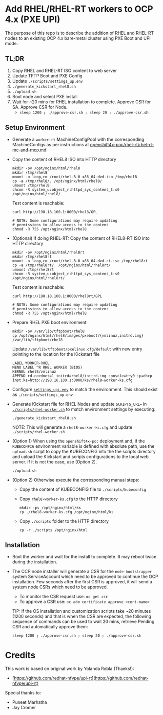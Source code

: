 # Add RHEL/RHEL-RT workers to OCP 4.x (PXE UPI)

The purpose of this repo is to describe the addition of RHEL and RHEL-RT nodes to an existing OCP 4.x bare-metal cluster using PXE Boot and UPI mode.

## TL;DR
1. Copy RHEL and RHEL-RT ISO content to web server
2. Update TFTP Boot and PXE Config
3. Update `./scripts/settings_up.env`
4. `./generate_kickstart_rhel8.sh`
5. `./upload.sh`
6. Boot node and select PXE install
7. Wait for ~20 mins for RHEL installation to complete. Approve CSR for SA. Approve CSR for Node.
   - `sleep 1200 ; ./approve-csr.sh ; sleep 20 ; ./approve-csr.sh`

## Setup Environment
- Generate a `worker-rt` MachineConfigPool with the corresponding MachineConfigs as per instructions at [openshift4x-poc/rhel-rt/rhel-rt-mc-and-mcp.md](https://github.com/openshift-telco/openshift4x-poc/blob/master/rhel-rt/rhel-rt-mc-and-mcp.md)

- Copy the content of RHEL8 ISO into HTTP directory

    ```
    mkdir -pv /opt/nginx/html/rhel8
    mkdir /tmp/rhel8
    mount -o loop,ro /root/rhel-8.0-x86_64-dvd.iso /tmp/rhel8
    cp -a /tmp/rhel8/. /opt/nginx/html/rhel8/
    umount /tmp/rhel8
    chcon -R system_u:object_r:httpd_sys_content_t:s0 /opt/nginx/html/rhel8/
    ```
    Test content is reachable:

    ```
    curl http://198.18.100.1:8000/rhel8/GPL 

    # NOTE: Some configurations may require updating 
    # permissions to allow access to the content
    chmod -R 755 /opt/nginx/html/rhel8
    ```


- (Optional) If doing RHEL-RT: Copy the content of RHEL8-RT ISO into HTTP directory

    ```
    mkdir -pv /opt/nginx/html/rhel8rt
    mkdir /tmp/rhel8rt
    mount -o loop,ro /root/rhel-8.0-x86_64-dvd-rt.iso /tmp/rhel8rt 
    cp -a /tmp/rhel8rt/. /opt/nginx/html/rhel8rt/
    umount /tmp/rhel8rt
    chcon -R system_u:object_r:httpd_sys_content_t:s0 /opt/nginx/html/rhel8rt/
    ```
    Test content is reachable:

    ```
    curl http://198.18.100.1:8000/rhel8rt/GPL 

    # NOTE: Some configurations may require updating 
    # permissions to allow access to the content
    chmod -R 755 /opt/nginx/html/rhel8
    ```

- Prepare RHEL PXE boot environment
    ```
    mkdir -pv /var/lib/tftpboot/rhel8
    cp /opt/nginx/html/rhel8/images/pxeboot/{vmlinuz,initrd.img} /var/lib/tftpboot/rhel8
    ```
    Update `/var/lib/tftpboot/pxelinux.cfg/default` with new entry pointing to the location for the Kickstart file

    ```
    LABEL WORKER-RHEL
    MENU LABEL ^R RHEL WORKER (BIOS)
    KERNEL rhel8/vmlinuz
    APPEND rd.neednet=1 initrd=rhel8/initrd.img console=tty0 ip=dhcp inst.ks=http://198.18.100.1:8000/ks/rhel8-worker-ks.cfg
    ```

- Configure [`settings_upi.env`](scripts/settings_upi.env-UPDATETHIS) to match the environment. This should exist as `./scripts/settings_up.env`

- Generate Kickstart file for RHEL Nodes and update `SCRIPTS_URL=` in [`./scripts/rhel-worker.sh`](scripts/rhel-worker.sh) to match environment settings by executing:

    ```
    ./generate_kickstart_rhel8.sh
    ```
    NOTE: This will generate a `rhel8-worker-ks.cfg` and update `./scripts/rhel-worker.sh`

- (Option 1) When using the `openshift4x-poc` deployment and, if the `KUBECONFIG` environment variable is defined with absolute path, use the `upload.sh` script to copy the KUBECONFIG into the the scripts directory and upload the Kickstart and scripts configurations to the local web server. If it is not the case, use (Option 2).
    ```
    ./upload.sh
    ```
- (Option 2) Otherwise execute the corresponding manual steps:

  - Copy the content of KUBECONFIG file to `./scripts/kubeconfig`

  - Copy `rhel8-worker-ks.cfg` to the HTTP directory
      ```
      mkdir -pv /opt/nginx/html/ks
      cp ./rhel8-worker-ks.cfg /opt/nginx/html/ks
      ```

  - Copy `./scripts` folder to the HTTP directory

      ```
      cp -r ./scripts /opt/nginx/html
      ```

## Installation

- Boot the worker and wait for the install to complete. It may reboot twice during the installation.
  
- The OCP node installer will generate a CSR for the `node-bootstrapper` system ServiceAccount which need to be approved to continue the OCP installation. Few seconds after the first CSR is approved, it will send a system node CSRs which need to be approved. 
  
    - To monitor the CSR request use: `oc get csr`
    - To approve a CSR use: `oc adm certificate approve <cert-name>`

    TIP: If the OS installation and customization scripts take ~20 minutes (1200 seconds) and that is when the CSR are expected, the following sequence of commands can be used to wait 20 mins, retrieve Pending CSR and automatically approve them:

    ```
    sleep 1200 ; ./approve-csr.sh ; sleep 20 ; ./approve-csr.sh
    ```

# Credits
This work is based on original work by Yolanda Robla (Thanks!):
- [https://github.com/redhat-nfvpe/upi-rt](https://github.com/redhat-nfvpe/upi-rt)

Special thanks to:
- Puneet Marhatha
- Jay Cromer